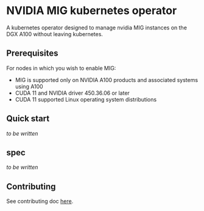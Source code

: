 # NVIDIA MIG kubernetes operator

A kubernetes operator designed to manage nvidia MIG instances on the DGX A100 without leaving kubernetes. 

## Prerequisites

For nodes in which you wish to enable MIG:
* MIG is supported only on NVIDIA A100 products and associated systems using A100
* CUDA 11 and NVIDIA driver 450.36.06 or later
* CUDA 11 supported Linux operating system distributions

## Quick start

*to be written*

## spec

*to be written*

## Contributing

See contributing doc [here](./docs/contributing.md).
